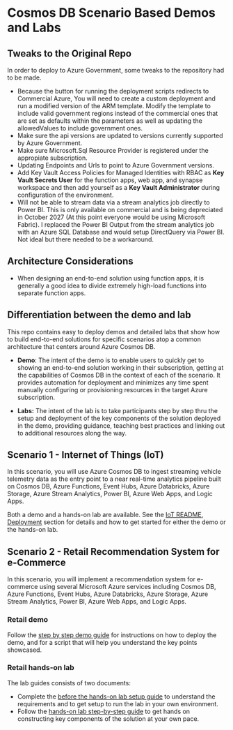  
# Cosmos DB Scenario Based Demos and Labs

## Tweaks to the Original Repo
In order to deploy to Azure Government, some tweaks to the repository had to be made.

- Because the button for running the deployment scripts redirects to Commercial Azure, You will need to create a custom deployment and run a modified version of the ARM template. Modify the template to include valid government regions instead of the commercial ones that are set as defaults within the parameters as well as updating the allowedValues to include government ones.
- Make sure the api versions are updated to versions currently supported by Azure Government.
- Make sure Microsoft.Sql Resource Provider is registered under the appropiate subscription.
- Updating Endpoints and Urls to point to Azure Government versions.
- Add Key Vault Access Policies for Managed Identities with RBAC as **Key Vault Secrets User** for the function apps, web app, and synapse workspace and then add yourself as a **Key Vault Administrator** during configuration of the environment.
- Will not be able to stream data via a stream analytics job directly to Power BI. This is only available on commercial and is being depreciated in October 2027 (At this point everyone would be using Microsoft Fabric). I replaced the Power BI Output from the stream analytics job with an Azure SQL Database and would setup DirectQuery via Power BI. Not ideal but there needed to be a workaround.

## Architecture Considerations
- When designing an end-to-end solution using function apps, it is generally a good idea to divide extremely high-load functions into separate function apps.
  
## Differentiation between the demo and lab
This repo contains easy to deploy demos and detailed labs that show how to build end-to-end solutions for specific scenarios atop a common architecture that centers around Azure Cosmos DB.  

- **Demo**: The intent of the demo is to enable users to quickly get to showing an end-to-end solution working in their subscription, getting at the capabilities of Cosmos DB in the context of each of the scenario. It provides automation for deployment and minimizes any time spent manually configuring or provisioning resources in the target Azure subscription.

- **Labs:** The intent of the lab is to take participants step by step thru the setup and deployment of the key components of the solution deployed in the demo, providing guidance, teaching best practices and linking out to additional resources along the way.

##  Scenario 1 - Internet of Things (IoT)

In this scenario, you will use Azure Cosmos DB to ingest streaming vehicle telemetry data as the entry point to a near real-time analytics pipeline built on Cosmos DB, Azure Functions, Event Hubs, Azure Databricks, Azure Storage, Azure Stream Analytics, Power BI, Azure Web Apps, and Logic Apps.

Both a demo and a hands-on lab are available. See the [IoT README](./IoT/README.md), [Deployment](./IoT/README.md#deployment) section for details and how to get started for either the demo or the hands-on lab.

##  Scenario 2 - Retail Recommendation System for e-Commerce

In this scenario, you will  implement a recommendation system for e-commerce using several Microsoft Azure services including Cosmos DB, Azure Functions, Event Hubs, Azure Databricks, Azure Storage, Azure Stream Analytics, Power BI, Azure Web Apps, and Logic Apps.

### Retail demo

Follow the [step by step demo guide](./Retail/Demo%20step-by-step%20-%20Cosmos%20DB%20scenario-based%20demo%20-%20Retail.md) for instructions on how to deploy the demo, and for a script that will help you understand the key points showcased. 


### Retail hands-on lab

The lab guides consists of two documents:

- Complete the [before the hands-on lab setup guide](./Retail/Before%20the%20HOL%20-%20Cosmos%20DB%20scenario-based%20labs%20-%20Retail.md) to understand the requirements and to get setup to run the lab in your own environment.
- Follow the [hands-on lab step-by-step guide](./Retail/HOL%20step-by-step%20-%20Cosmos%20DB%20scenario-based%20labs%20-%20Retail.md) to get hands on constructing key components of the solution at your own pace.
